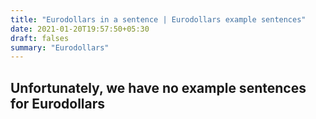 ```yaml
---
title: "Eurodollars in a sentence | Eurodollars example sentences"
date: 2021-01-20T19:57:50+05:30
draft: falses
summary: "Eurodollars"
---
```

## Unfortunately, we have no example sentences for Eurodollars                 
